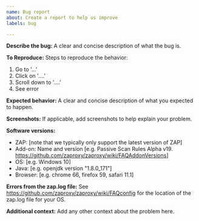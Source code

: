 ```yaml
---
name: Bug report
about: Create a report to help us improve
labels: bug

---
```


**Describe the bug:**
A clear and concise description of what the bug is.

**To Reproduce:**
Steps to reproduce the behavior:
1. Go to '...'
2. Click on '....'
3. Scroll down to '....'
4. See error

**Expected behavior:**
A clear and concise description of what you expected to happen.

**Screenshots:**
If applicable, add screenshots to help explain your problem.

**Software versions:**
 - ZAP: [note that we typically only support the latest version of ZAP]
 - Add-on: Name and version [e.g. Passive Scan Rules Alpha v19. https://github.com/zaproxy/zaproxy/wiki/FAQAddonVersions]
 - OS: [e.g. Windows 10]
 - Java: [e.g. openjdk version "1.8.0_171"]
 - Browser: [e.g. chrome 66, firefox 59, safari 11.1]

**Errors from the zap.log file:**
See https://github.com/zaproxy/zaproxy/wiki/FAQconfig for the location of the zap.log file for your OS.

**Additional context:**
Add any other context about the problem here.

